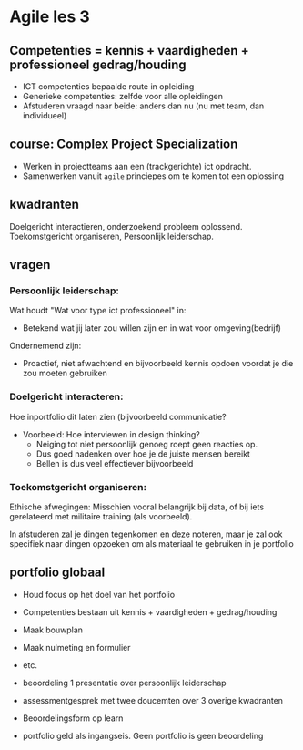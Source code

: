 # Agile les 3


## Competenties = kennis + vaardigheden + professioneel gedrag/houding

- ICT competenties bepaalde route in opleiding
- Generieke competenties: zelfde voor alle opleidingen
- Afstuderen vraagd naar beide: anders dan nu (nu met team, dan individueel)


## course: Complex Project Specialization

- Werken in projectteams aan een (trackgerichte) ict opdracht.
- Samenwerken vanuit `agile` princiepes om te komen tot een oplossing


## kwadranten

Doelgericht interactieren, onderzoekend probleem oplossend. Toekomstgericht organiseren, Persoonlijk leiderschap.


## vragen

### Persoonlijk leiderschap:
Wat houdt "Wat voor type ict professioneel" in:
- Betekend wat jij later zou willen zijn en in wat voor omgeving(bedrijf)

Ondernemend zijn:
- Proactief, niet afwachtend en bijvoorbeeld kennis opdoen voordat je die zou moeten gebruiken

### Doelgericht interacteren:
Hoe inportfolio dit laten zien (bijvoorbeeld communicatie?
- Voorbeeld: Hoe interviewen in design thinking?
    - Neiging tot niet persoonlijk genoeg roept geen reacties op.
    - Dus goed nadenken over hoe je de juiste mensen bereikt
    - Bellen is dus veel effectiever bijvoorbeeld

### Toekomstgericht organiseren:
Ethische afwegingen:
Misschien vooral belangrijk bij data, of bij iets gerelateerd met militaire training (als voorbeeld).

In afstuderen zal je dingen tegenkomen en deze noteren, maar je zal ook specifiek naar dingen opzoeken om als materiaal te gebruiken in je portfolio


## portfolio globaal

- Houd focus op het doel van het portfolio
- Competenties bestaan uit kennis + vaardigheden + gedrag/houding
- Maak bouwplan
- Maak nulmeting en formulier
- etc.

- beoordeling 1 presentatie over persoonlijk leiderschap
- assessmentgesprek met twee doucemten over 3 overige kwadranten
- Beoordelingsform op learn
- portfolio geld als ingangseis. Geen portfolio is geen beoordeling
